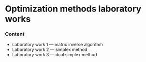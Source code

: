 # Optimization methods laboratory works

### Content

- Laboratory work 1 &mdash; matrix inverse algorithm
- Laboratory work 2 &mdash; simplex method
- Laboratory work 3 &mdash; dual simplex method

